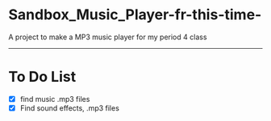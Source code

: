 # Sandbox_Music_Player-fr-this-time-

A project to make a MP3 music player for my period 4 class

---

# To Do List

- [x] find music .mp3 files
- [x] Find sound effects, .mp3 files
